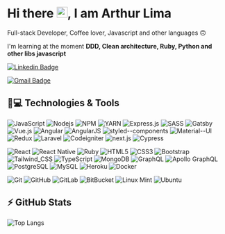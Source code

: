<!-- ### Hi there 👋 -->

<h1 align = "justify"> Hi there <img src="https://media.giphy.com/media/hvRJCLFzcasrR4ia7z/giphy.gif" width="25px">, I am Arthur Lima</h1>
<p align = "justify">Full-stack Developer, Coffee lover, Javascript and other languages 🙃 </p>

I'm learning at the moment **DDD, Clean architecture, Ruby, Python and other libs javascript**

[![Linkedin Badge](https://img.shields.io/badge/-thurdelima-blue?style=flat-square&logo=Linkedin&logoColor=white&link=https://www.linkedin.com/in/arthur-lima-294ab0103/)](https://www.linkedin.com/in/arthur-lima-294ab0103/)

[![Gmail Badge](https://img.shields.io/badge/-thurdelima@gmail.com-c14438?style=flat-square&logo=Gmail&logoColor=white&link=mailto:thurdelima@gmail.com)](mailto:thurdelima@gmail.com)

## 🚀💻 Technologies & Tools

![JavaScript](https://img.shields.io/badge/-JavaScript-black?style=flat-square&logo=javascript)
![Nodejs](https://img.shields.io/badge/-Nodejs-black?style=flat-square&logo=Node.js)
![NPM](https://img.shields.io/badge/npm-CB3837?style=flat-square&logo=npm&logoColor=white)
![YARN](https://img.shields.io/badge/Yarn-2C8EBB?style=flat-square&logo=yarn&logoColor=white)
![Express.js](https://img.shields.io/badge/Express.js-000000?style=flat-square&logo=express&logoColor=white)
![SASS](https://img.shields.io/badge/Sass-CC6699?style=flat-square&logo=sass&logoColor=white)
![Gatsby](https://img.shields.io/badge/Gatsby-663399?style=flat-square&logo=gatsby&logoColor=white)
![Vue.js](https://img.shields.io/badge/Vue.js-35495E?style=flat-square&logo=vue-dot-js&logoColor=4FC08D)
![Angular](https://img.shields.io/badge/Angular-DD0031?style=flat-square&logo=angular&logoColor=white)
![AngularJS](https://img.shields.io/badge/AngularJS-E23237?style=flat-square&logo=angularjs&logoColor=white)
![styled--components](https://img.shields.io/badge/styled--components-DB7093?style=flat-square&logo=styled-components&logoColor=white)
![Material--UI](https://img.shields.io/badge/Material--UI-0081CB?style=flat-square&logo=material-ui&logoColor=white)
![Redux](https://img.shields.io/badge/Redux-593D88?style=flat-square&logo=redux&logoColor=white)
![Laravel](https://img.shields.io/badge/Laravel-FF2D20?style=flat-square&logo=laravel&logoColor=white)
![Codeigniter](https://img.shields.io/badge/Codeigniter-EF4223?style=flat-square&logo=codeigniter&logoColor=white)
![next.js](https://img.shields.io/badge/next.js-000000?style=flat-square&logo=next-dot-js&logoColor=white)
![Cypress](https://img.shields.io/badge/Cypress-17202C?style=flat-square&logo=cypress&logoColor=white)
<!-- ![Python](https://img.shields.io/badge/-Python-black?style=flat-square&logo=Python) -->
![React](https://img.shields.io/badge/-React-black?style=flat-square&logo=react)
![React Native](https://img.shields.io/badge/React_Native-20232A?style=flat-square&logo=react&logoColor=61DAFB)
![Ruby](https://img.shields.io/badge/Ruby-CC342D?style=flat-square&logo=ruby&logoColor=white)
![HTML5](https://img.shields.io/badge/-HTML5-E34F26?style=flat-square&logo=html5&logoColor=white)
![CSS3](https://img.shields.io/badge/-CSS3-1572B6?style=flat-square&logo=css3)
![Bootstrap](https://img.shields.io/badge/-Bootstrap-563D7C?style=flat-square&logo=bootstrap)
![Tailwind_CSS](https://img.shields.io/badge/Tailwind_CSS-38B2AC?style=flat-square&logo=tailwind-css&logoColor=white)
![TypeScript](https://img.shields.io/badge/-TypeScript-007ACC?style=flat-square&logo=typescript)
![MongoDB](https://img.shields.io/badge/-MongoDB-black?style=flat-square&logo=mongodb)
![GraphQL](https://img.shields.io/badge/-GraphQL-E10098?style=flat-square&logo=graphql)
![Apollo GraphQL](https://img.shields.io/badge/-Apollo%20GraphQL-311C87?style=flat-square&logo=apollo-graphql)
![PostgreSQL](https://img.shields.io/badge/-PostgreSQL-336791?style=flat-square&logo=postgresql)
![MySQL](https://img.shields.io/badge/-MySQL-black?style=flat-square&logo=mysql)
![Heroku](https://img.shields.io/badge/-Heroku-430098?style=flat-square&logo=heroku)
![Docker](https://img.shields.io/badge/-Docker-black?style=flat-square&logo=docker)
<!-- ![DigitalOcean](https://img.shields.io/badge/-Digital%20Ocean-darkblue?style=flat-square&logo=digitalocean) -->
<!-- ![Amazon AWS](https://img.shields.io/badge/Amazon%20AWS-232F3E?style=flat-square&logo=amazon-aws) -->
<!-- ![Google Cloud](https://img.shields.io/badge/Google%20Cloud-black?style=flat-square&logo=google-cloud) -->
![Git](https://img.shields.io/badge/-Git-black?style=flat-square&logo=git)
![GitHub](https://img.shields.io/badge/-GitHub-181717?style=flat-square&logo=github)
![GitLab](https://img.shields.io/badge/-GitLab-FCA121?style=flat-square&logo=gitlab)
![BitBucket](https://img.shields.io/badge/-BitBucket-darkblue?style=flat-square&logo=bitbucket)
![Linux Mint](https://img.shields.io/badge/Linux_Mint-87CF3E?style=flat-square&logo=linux-mint&logoColor=white)
![Ubuntu](https://img.shields.io/badge/Ubuntu-E95420?style=flat-square&logo=ubuntu&logoColor=white)

## ⚡ GitHub Stats


![Top Langs](https://github-readme-stats.vercel.app/api/top-langs/?username=thurdelima&hide=TeX&layout=compact)



<!--
**thurdelima/thurdelima** is a ✨ _special_ ✨ repository because its `README.md` (this file) appears on your GitHub profile.

Here are some ideas to get you started:

- 🔭 I’m currently working on ...
- 🌱 I’m currently learning ...
- 👯 I’m looking to collaborate on ...
- 🤔 I’m looking for help with ...
- 💬 Ask me about ...
- 📫 How to reach me: ...
- 😄 Pronouns: ...
- ⚡ Fun fact: ...
-->

